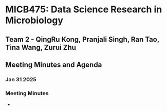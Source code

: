 # MICB475: Data Science Research in Microbiology

## Team 2 - QingRu Kong, Pranjali Singh, Ran Tao, Tina Wang, Zurui Zhu

## Meeting Minutes and Agenda 

### Jan 31 2025 

### Meeting Minutes 
- 
